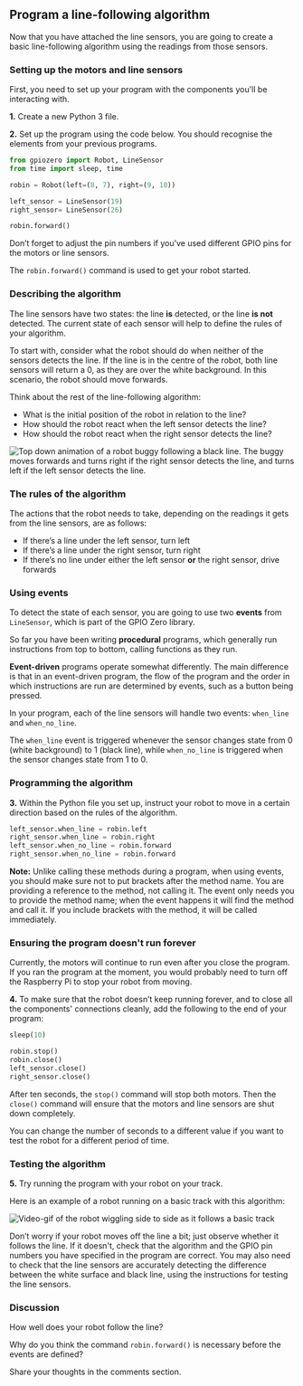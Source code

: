 [comment]: # (
Is this step open? Y/N
If so, short description of this step:
Related links:
Related files:
)

## Program a line-following algorithm
Now that you have attached the line sensors, you are going to create a basic line-following algorithm using the readings from those sensors.

### Setting up the motors and line sensors

First, you need to set up your program with the components you'll be interacting with.

**1.** Create a new Python 3 file.

**2.** Set up the program using the code below. You should recognise the elements from your previous programs.

~~~ python
from gpiozero import Robot, LineSensor
from time import sleep, time

robin = Robot(left=(8, 7), right=(9, 10))

left_sensor = LineSensor(19)
right_sensor= LineSensor(26)

robin.forward()
~~~

Don’t forget to adjust the pin numbers if you’ve used different GPIO pins for the motors or line sensors.

The `robin.forward()` command is used to get your robot started.

### Describing the algorithm

The line sensors have two states: the line **is** detected, or the line **is not** detected. The current state of each sensor will help to define the rules of your algorithm.

To start with, consider what the robot should do when neither of the sensors detects the line. If the line is in the centre of the robot, both line sensors will return a 0, as they are over the white background. In this scenario, the robot should move forwards.

Think about the rest of the line-following algorithm:

+ What is the initial position of the robot in relation to the line?
+ How should the robot react when the left sensor detects the line?
+ How should the robot react when the right sensor detects the line?

![Top down animation of a robot buggy following a black line. The buggy moves forwards and turns right if the right sensor detects the line, and turns left if the left sensor detects the line.](https://rpf-futurelearn.s3-eu-west-1.amazonaws.com/Robotics+-+Robot+Buggy/Animation/3_4-line-following-buggy-animation.gif)

### The rules of the algorithm

The actions that the robot needs to take, depending on the readings it gets from the line sensors, are as follows:

+ If there’s a line under the left sensor, turn left
+ If there’s a line under the right sensor, turn right
+ If there’s no line under either the left sensor **or** the right sensor, drive forwards

### Using events

To detect the state of each sensor, you are going to use two **events** from `LineSensor`, which is part of the GPIO Zero library.

So far you have been writing **procedural** programs, which generally run instructions from top to bottom, calling functions as they run.

**Event-driven** programs operate somewhat differently. The main difference is that in an event-driven program, the flow of the program and the order in which instructions are run are determined by events, such as a button being pressed.

In your program, each of the line sensors will handle two events: `when_line` and `when_no_line`.

The `when_line` event is triggered whenever the sensor changes state from 0 (white background) to 1 (black line), while `when_no_line` is triggered when the sensor changes state from 1 to 0.

### Programming the algorithm

**3.** Within the Python file you set up, instruct your robot to move in a certain direction based on the rules of the algorithm.

~~~ python
left_sensor.when_line = robin.left
right_sensor.when_line = robin.right
left_sensor.when_no_line = robin.forward
right_sensor.when_no_line = robin.forward
~~~

**Note:** Unlike calling these methods during a program, when using events, you should make sure not to put brackets after the method name. You are providing a reference to the method, not calling it. The event only needs you to provide the method name; when the event happens it will find the method and call it. If you include brackets with the method, it will be called immediately.

### Ensuring the program doesn't run forever

Currently, the motors will continue to run even after you close the program. If you ran the program at the moment, you would probably need to turn off the Raspberry Pi to stop your robot from moving.

**4.** To make sure that the robot doesn’t keep running forever, and to close all the components' connections cleanly, add the following to the end of your program:

~~~ python
sleep(10)

robin.stop()
robin.close()
left_sensor.close()
right_sensor.close()
~~~

After ten seconds, the `stop()` command will stop both motors. Then the `close()` command will ensure that the motors and line sensors are shut down completely.

You can change the number of seconds to a different value if you want to test the robot for a different period of time.

### Testing the algorithm

**5.** Try running the program with your robot on your track.

Here is an example of a robot running on a basic track with this algorithm:

![Video-gif of the robot wiggling side to side as it follows a basic track](https://rpf-futurelearn.s3-eu-west-1.amazonaws.com/Robotics+-+Robot+Buggy/Photographs/3_8-basic-line-following-robot.gif)

Don’t worry if your robot moves off the line a bit; just observe whether it follows the line. If it doesn't, check that the algorithm and the GPIO pin numbers you have specified in the program are correct. You may also need to check that the line sensors are accurately detecting the difference between the white surface and black line, using the instructions for testing the line sensors.

### Discussion

How well does your robot follow the line?

Why do you think the command `robin.forward()` is necessary before the events are defined?

Share your thoughts in the comments section.
